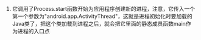 1. 它调用了Process.start函数开始为应用程序创建新的进程，注意，它传入一个第一个参数为"android.app.ActivityThread"，这就是进程初始化时要加载的Java类了，把这个类加载到进程之后，就会把它里面的静态成员函数main作为进程的入口点
